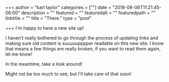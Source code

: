 +++
author = "karl taylor"
categories = [""]
date = "2018-08-06T11:21:45-06:00"
description = ""
featured = ""
featuredalt = ""
featuredpath = ""
linktitle = ""
title = "There."
type = "post"

+++
I'm happy to have a new site up! 

I haven't really bothered to go through the process of updating links and making sure old content is suuuuupppper readable on this new site. I know that means a few things are really broken, if you want to read them again, let me know! 

In the meantime, take a look around! 

Might not be too much to see, but I'll take care of that soon! 